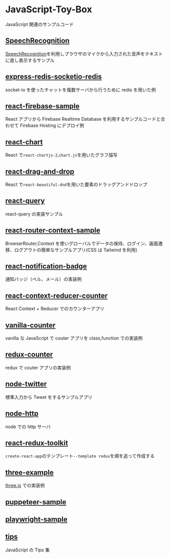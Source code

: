 # JavaScript-Toy-Box

JavaScript 関連のサンプルコード

## [SpeechRecognition](./SpeechRecognition)

[SpeechRecognition](https://developer.mozilla.org/ja/docs/Web/API/SpeechRecognition)を利用しブラウザのマイクから入力された音声をテキストに直し表示するサンプル

## [express-redis-socketio-redis](./express-redis-socketio-redis)

socket-io を使ったチャットを複数サーバから行うために redis を用いた例

## [react-firebase-sample](./react-firebase-sample)

React アプリから Firebase Realtime Database を利用するサンプルコードと合わせて Firebase Hosting にデプロイ例

## [react-chart](./react-chart)

React で`react-chartjs-2`,`chart.js`を用いたグラフ描写

## [react-drag-and-drop](./react-drag-and-drop)

React で`react-beautiful-dnd`を用いた要素のドラッグアンドドロップ

## [react-query](./react-query)

react-query の実装サンプル

## [react-router-context-sample](./react-router-context-sample)

BrowserRouter,Context を使いグローバルでデータの保持、ログイン、画面遷移、ログアウトの簡単なサンプルアプリ(CSS は Tailwind を利用)

## [react-notification-badge](./react-notification-badge)

通知バッジ（ベル、メール）の実装例

## [react-context-reducer-counter](./react-context-reducer-counter)

React Context + Reducer でのカウンターアプリ

## [vanilla-counter](./vanilla-counter)

vanilla な JavaScript で couter アプリを class,function での実装例

## [redux-counter](./redux-counter)

redux で couter アプリの実装例

## [node-twitter](./node-twitter)

標準入力から Tweet をするサンプルアプリ

## [node-http](./node-http)

node での http サーバ

## [react-redux-toolkit](./react-redux-toolkit)

`create-react-app`のテンプレート`--template redux`を順を追って作成する

## [three-example](./three-example)

[three.js](https://threejs.org/) での実装例

## [puppeteer-sample](./puppeteer-sample)

## [playwright-sample](./playwright-sample)

## [tips](./tips)

JavaScript の Tips 集
